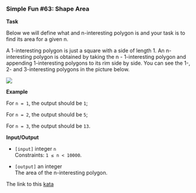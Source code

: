 ### Simple Fun #63: Shape Area

**Task**  

Below we will define what and n-interesting polygon is and your task is to find its area for a given n.

A 1-interesting polygon is just a square with a side of length 1. An n-interesting polygon is obtained by taking the n - 1-interesting polygon and appending 1-interesting polygons to its rim side by side. You can see the 1-, 2- and 3-interesting polygons in the picture below.

![](https://files.gitter.im/myjinxin2015/Gwsw/blob)

**Example**  

For `n = 1`, the output should be `1`;

For `n = 2`, the output should be `5`;

For `n = 3`, the output should be `13`.

**Input/Output**  

* `[input]` integer `n`  
Constraints: `1 ≤ n < 10000`.

* `[output]` an integer  
The area of the n-interesting polygon.  

The link to this [kata](https://www.codewars.com/kata/simple-fun-number-63-shape-area/java)
